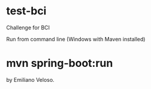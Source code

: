 # test-bci
Challenge for BCI

Run from command line (Windows with Maven installed)
# mvn spring-boot:run

by Emiliano Veloso.
